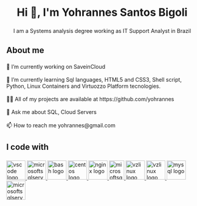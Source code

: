 <h1 align="center">Hi 👋, I'm Yohrannes Santos Bigoli</h1>

###

<p align="center">I am a Systems analysis degree working as IT Support Analyst in Brazil</p>

###

<h2 align="left">About me</h2>

###

<p align="left">🔭 I’m currently working on SaveinCloud<br><br>🌱 I’m currently learning Sql languages, HTML5 and CSS3, Shell script, Python, Linux Containers and Virtuozzo Platform tecnologies.<br><br>👨‍💻 All of my projects are available at https://github.com/yohrannes<br><br>💬 Ask me about SQL, Cloud Servers<br><br>📫 How to reach me yohrannes@gmail.com</p>

###

<h2 align="left">I code with</h2>

###

<div align="left">
  <a href="https://code.visualstudio.com/" target="_blank" rel="external" ><img src="https://cdn.jsdelivr.net/gh/devicons/devicon/icons/vscode/vscode-original.svg" height="50" width="50" alt="vscode logo"/>
  <a href="https://www.php.net/images/logos/new-php-logo.png" target="_blank" rel="external" ><img src="https://www.php.net/" height="50" width="50" alt="microsoftsqlserver logo"/>
  <a href="https://www.linux.com/" target="_blank" rel="external" ><img src="https://cdn.jsdelivr.net/gh/devicons/devicon/icons/bash/bash-original.svg" height="50" width="50" alt="bash logo"/>
  <a href="https://www.centos.org/" target="_blank" rel="external" ><img src="https://cdn.jsdelivr.net/gh/devicons/devicon/icons/centos/centos-original.svg" height="50" width="50" alt="centos logo"/>
  <a href="https://www.nginx.com/" target="_blank" rel="external" ><img src="https://cdn.jsdelivr.net/gh/devicons/devicon/icons/nginx/nginx-original.svg" height="50" width="50" alt="nginx logo"/>
  <a href="https://www.apache.org/" target="_blank" rel="external" ><img src="https://www.apache.org/foundation/press/kit/feather.png" height="50" width="40" alt="microsoftsqlserver logo"/>
  <a href="https://vzlinux.org/" target="_blank" rel="external" ><img src="https://d7umqicpi7263.cloudfront.net/img/product/701f527f-dc1d-4462-8126-a4aa1e1c2d88.png" height="50" width="50" alt="vzlinux logo"/>
  <a href="https://openvz.org/" target="_blank" rel="external" ><img src="https://openvz.org/img/logo.png" height="50" width="50" alt="vzlinux logo"/>
  <a href="https://www.mysql.com/" target="_blank" rel="external" ><img src="https://cdn.jsdelivr.net/gh/devicons/devicon/icons/mysql/mysql-original.svg" height="50" width="50" alt="mysql logo"/></a>
  <a href="https://user-images.githubusercontent.com/4249331/52232852-e2c4f780-28bd-11e9-835d-1e3cf3e43888.png" target="_blank" rel="external" ><img src="https://cdn.jsdelivr.net/gh/devicons/devicon/icons/microsoftsqlserver/microsoftsqlserver-plain.svg" height="50" width="50" alt="microsoftsqlserver logo"/>
</div>
